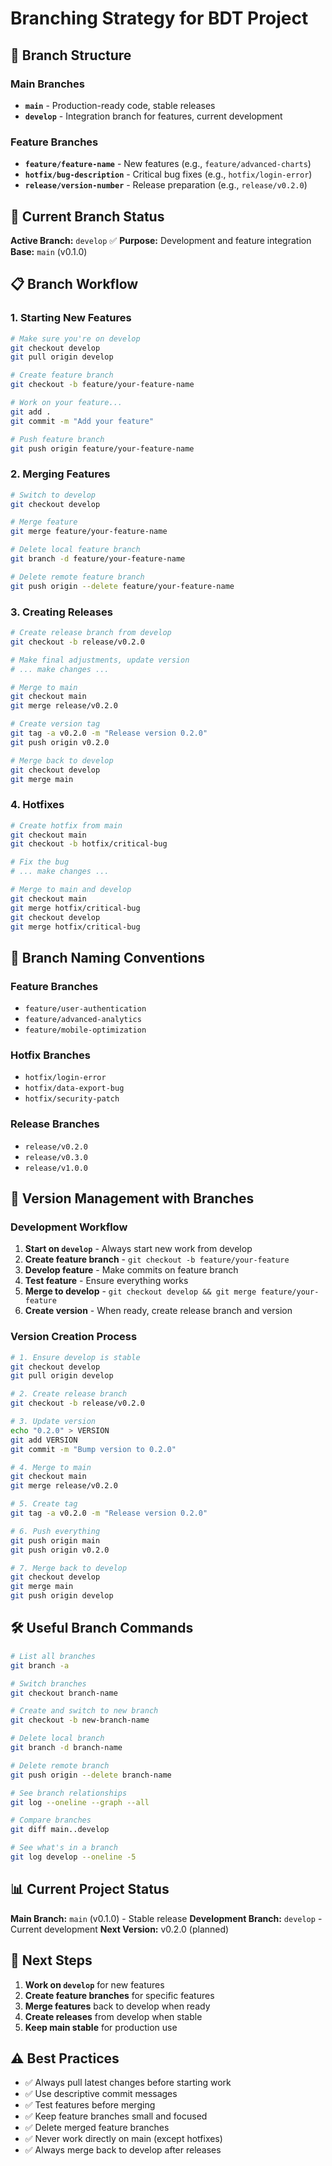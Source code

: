 # Branching Strategy for BDT Project

## 🌿 **Branch Structure**

### Main Branches
- **`main`** - Production-ready code, stable releases
- **`develop`** - Integration branch for features, current development

### Feature Branches
- **`feature/feature-name`** - New features (e.g., `feature/advanced-charts`)
- **`hotfix/bug-description`** - Critical bug fixes (e.g., `hotfix/login-error`)
- **`release/version-number`** - Release preparation (e.g., `release/v0.2.0`)

## 🚀 **Current Branch Status**

**Active Branch:** `develop` ✅
**Purpose:** Development and feature integration
**Base:** `main` (v0.1.0)

## 📋 **Branch Workflow**

### 1. **Starting New Features**
```bash
# Make sure you're on develop
git checkout develop
git pull origin develop

# Create feature branch
git checkout -b feature/your-feature-name

# Work on your feature...
git add .
git commit -m "Add your feature"

# Push feature branch
git push origin feature/your-feature-name
```

### 2. **Merging Features**
```bash
# Switch to develop
git checkout develop

# Merge feature
git merge feature/your-feature-name

# Delete local feature branch
git branch -d feature/your-feature-name

# Delete remote feature branch
git push origin --delete feature/your-feature-name
```

### 3. **Creating Releases**
```bash
# Create release branch from develop
git checkout -b release/v0.2.0

# Make final adjustments, update version
# ... make changes ...

# Merge to main
git checkout main
git merge release/v0.2.0

# Create version tag
git tag -a v0.2.0 -m "Release version 0.2.0"
git push origin v0.2.0

# Merge back to develop
git checkout develop
git merge main
```

### 4. **Hotfixes**
```bash
# Create hotfix from main
git checkout main
git checkout -b hotfix/critical-bug

# Fix the bug
# ... make changes ...

# Merge to main and develop
git checkout main
git merge hotfix/critical-bug
git checkout develop
git merge hotfix/critical-bug
```

## 🎯 **Branch Naming Conventions**

### Feature Branches
- `feature/user-authentication`
- `feature/advanced-analytics`
- `feature/mobile-optimization`

### Hotfix Branches
- `hotfix/login-error`
- `hotfix/data-export-bug`
- `hotfix/security-patch`

### Release Branches
- `release/v0.2.0`
- `release/v0.3.0`
- `release/v1.0.0`

## 🔄 **Version Management with Branches**

### Development Workflow
1. **Start on `develop`** - Always start new work from develop
2. **Create feature branch** - `git checkout -b feature/your-feature`
3. **Develop feature** - Make commits on feature branch
4. **Test feature** - Ensure everything works
5. **Merge to develop** - `git checkout develop && git merge feature/your-feature`
6. **Create version** - When ready, create release branch and version

### Version Creation Process
```bash
# 1. Ensure develop is stable
git checkout develop
git pull origin develop

# 2. Create release branch
git checkout -b release/v0.2.0

# 3. Update version
echo "0.2.0" > VERSION
git add VERSION
git commit -m "Bump version to 0.2.0"

# 4. Merge to main
git checkout main
git merge release/v0.2.0

# 5. Create tag
git tag -a v0.2.0 -m "Release version 0.2.0"

# 6. Push everything
git push origin main
git push origin v0.2.0

# 7. Merge back to develop
git checkout develop
git merge main
git push origin develop
```

## 🛠️ **Useful Branch Commands**

```bash
# List all branches
git branch -a

# Switch branches
git checkout branch-name

# Create and switch to new branch
git checkout -b new-branch-name

# Delete local branch
git branch -d branch-name

# Delete remote branch
git push origin --delete branch-name

# See branch relationships
git log --oneline --graph --all

# Compare branches
git diff main..develop

# See what's in a branch
git log develop --oneline -5
```

## 📊 **Current Project Status**

**Main Branch:** `main` (v0.1.0) - Stable release
**Development Branch:** `develop` - Current development
**Next Version:** v0.2.0 (planned)

## 🎯 **Next Steps**

1. **Work on `develop`** for new features
2. **Create feature branches** for specific features
3. **Merge features** back to develop when ready
4. **Create releases** from develop when stable
5. **Keep main stable** for production use

## ⚠️ **Best Practices**

- ✅ Always pull latest changes before starting work
- ✅ Use descriptive commit messages
- ✅ Test features before merging
- ✅ Keep feature branches small and focused
- ✅ Delete merged feature branches
- ✅ Never work directly on main (except hotfixes)
- ✅ Always merge back to develop after releases

